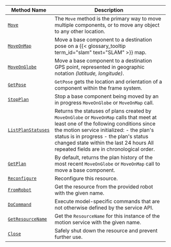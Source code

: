 <!-- prettier-ignore -->
| Method Name | Description |
| ----------- | ----------- |
| [`Move`](/appendix/apis/services/motion/#move) | The `Move` method is the primary way to move multiple components, or to move any object to any other location. |
| [`MoveOnMap`](/appendix/apis/services/motion/#moveonmap) | Move a base component to a destination pose on a {{< glossary_tooltip term_id="slam" text="SLAM" >}} map. |
| [`MoveOnGlobe`](/appendix/apis/services/motion/#moveonglobe) | Move a base component to a destination GPS point, represented in geographic notation _(latitude, longitude)_. |
| [`GetPose`](/appendix/apis/services/motion/#getpose) | `GetPose` gets the location and orientation of a component within the frame system. |
| [`StopPlan`](/appendix/apis/services/motion/#stopplan) | Stop a base component being moved by an in progress `MoveOnGlobe` or `MoveOnMap` call. |
| [`ListPlanStatuses`](/appendix/apis/services/motion/#listplanstatuses) | Returns the statuses of plans created by `MoveOnGlobe` or `MoveOnMap` calls that meet at least one of the following conditions since the motion service initialized:  - the plan's status is in progress - the plan's status changed state within the last 24 hours  All repeated fields are in chronological order. |
| [`GetPlan`](/appendix/apis/services/motion/#getplan) | By default, returns the plan history of the most recent `MoveOnGlobe` or `MoveOnMap` call to move a base component. |
| [`Reconfigure`](/appendix/apis/services/motion/#reconfigure) | Reconfigure this resource. |
| [`FromRobot`](/appendix/apis/services/motion/#fromrobot) | Get the resource from the provided robot with the given name. |
| [`DoCommand`](/appendix/apis/services/motion/#docommand) | Execute model-specific commands that are not otherwise defined by the service API. |
| [`GetResourceName`](/appendix/apis/services/motion/#getresourcename) | Get the `ResourceName` for this instance of the motion service with the given name. |
| [`Close`](/appendix/apis/services/motion/#close) | Safely shut down the resource and prevent further use. |
